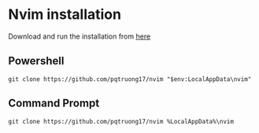 # Nvim installation 
Download and run the installation from [here](https://github.com/neovim/neovim/blob/master/INSTALL.md)

## Powershell 
```
git clone https://github.com/pqtruong17/nvim "$env:LocalAppData\nvim"
```
## Command Prompt
```
git clone https://github.com/pqtruong17/nvim %LocalAppData%\nvim
```




